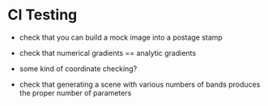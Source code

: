 # CI Testing

* check that you can build a mock image into a postage stamp

* check that numerical gradients == analytic gradients

* some kind of coordinate checking?

* check that generating a scene with various numbers of bands produces the proper number of parameters
